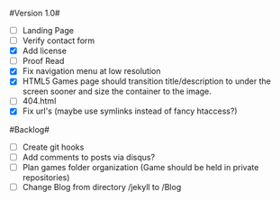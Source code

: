 #Version 1.0#

- [ ] Landing Page
- [ ] Verify contact form
- [x] Add license
- [ ] Proof Read
- [x] Fix navigation menu at low resolution
- [x] HTML5 Games page should transition title/description to under the screen sooner and size the container to the image.
- [ ] 404.html
- [x] Fix url's (maybe use symlinks instead of fancy htaccess?)

#Backlog#

- [ ] Create git hooks
- [ ] Add comments to posts via disqus?
- [ ] Plan games folder organization (Game should be held in private repositories)
- [ ] Change Blog from directory /jekyll to /Blog

